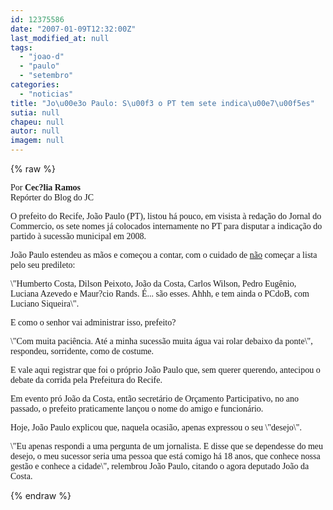 ```yaml
---
id: 12375586
date: "2007-01-09T12:32:00Z"
last_modified_at: null
tags:
  - "joao-d"
  - "paulo"
  - "setembro"
categories:
  - "noticias"
title: "Jo\u00e3o Paulo: S\u00f3 o PT tem sete indica\u00e7\u00f5es"
sutia: null
chapeu: null
autor: null
imagem: null
---
```

{% raw %}
<p><P><FONT face=Verdana>Por <STRONG>Cec?lia Ramos</STRONG><BR>Repórter do Blog do JC</FONT></P></p>
<p><P><FONT face=Verdana>O prefeito do Recife, João Paulo (PT), listou há pouco, em visista à redação do Jornal do Commercio, os sete nomes já colocados internamente no PT para disputar a indicação do partido à&nbsp;sucessão municipal&nbsp;em 2008.</FONT></P></p>
<p><P><FONT face=Verdana>João Paulo estendeu as mãos e começou a contar, com o cuidado de <U>não</U> começar a lista pelo seu predileto:</FONT></P></p>
<p><P><FONT face=Verdana>\"Humberto Costa, Dilson Peixoto, João da Costa, Carlos Wilson, Pedro Eugênio, Luciana Azevedo e Maur?cio Rands. É... são esses. Ahhh, e tem ainda o PCdoB, com Luciano Siqueira\".</FONT></P></p>
<p><P><FONT face=Verdana>E como o senhor vai&nbsp;administrar isso, prefeito?</FONT></P></p>
<p><P><FONT face=Verdana>\"Com muita paciência. Até a minha sucessão muita água vai rolar debaixo da ponte\", respondeu, sorridente, como de costume.</FONT></P></p>
<p><P><FONT face=Verdana>E vale aqui registrar que foi o próprio João Paulo que, sem querer querendo,&nbsp;antecipou o debate da corrida pela Prefeitura do Recife.</FONT></P></p>
<p><P><FONT face=Verdana>Em evento pró João da Costa, então secretário de Orçamento Participativo, no ano passado, o prefeito praticamente lançou o nome do amigo e funcionário.</FONT></P></p>
<p><P><FONT face=Verdana>Hoje, João Paulo explicou que, naquela ocasião, apenas expressou o seu \"desejo\". </FONT></P></p>
<p><P><FONT face=Verdana>\"Eu apenas respondi a uma pergunta de um jornalista. E disse que se dependesse do meu desejo, o meu sucessor seria uma pessoa que está comigo há 18 anos, que conhece nossa gestão e conhece a cidade\", relembrou João Paulo, citando o agora deputado João da Costa.</FONT></P> </p>
{% endraw %}